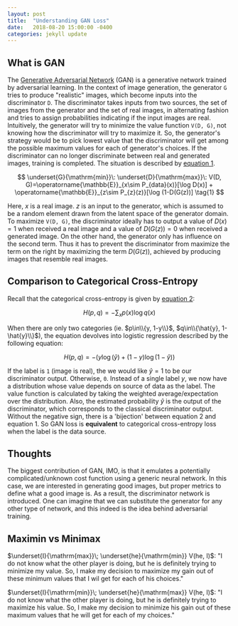 ```yaml
---
layout: post
title:  "Understanding GAN Loss"
date:   2018-08-20 15:00:00 -0400
categories: jekyll update
---
```

## What is GAN
The [Generative Adversarial Network][1] (GAN) is a generative network trained by adversarial learning. In the context of image generation, the generator `G` tries to produce "realistic" images, which become inputs into the discriminator `D`. The discriminator takes inputs from two sources, the set of images from the generator and the set of real images, in alternating fashion and tries to assign probabilities indicating if the input images are real. Intuitively, the generator will try to minimize the value function `V(D, G)`, not knowing how the discriminator will try to maximize it. So, the generator's strategy would be to pick lowest value that the discriminator will get among the possible maximum values for each of generator's choices. If the discriminator can no longer discriminate between real and generated images, training is completed. The situation is described by [equation 1][1].

$$ \underset{G}{\mathrm{min}}\: \underset{D}{\mathrm{max}}\: V(D, G)=\operatorname{\mathbb{E}}_{x\sim P_{data}(x)}[\log D(x)] + \operatorname{\mathbb{E}}_{z\sim P_{z}(z)}[\log (1-D(G(z))] \tag{1} $$

Here, $x$ is a real image. $z$ is an input to the generator, which is assumed to be a random element drawn from the latent space of the generator domain. To maximize `V(D, G)`, the discriminator ideally has to output a value of $D(x)=1$ when received a real image and a value of $D(G(z))=0$ when received a generated image. On the other hand, the generator only has influence on the second term. Thus it has to prevent the discriminator from maximize the term on the right by maximizing the term $D(G(z))$, achieved by producing images that resemble real images.

## Comparison to Categorical Cross-Entropy
Recall that the categorical cross-entropy is given by [equation 2][2]:

$$ H(p, q)=-\sum_xp(x)\log q(x) \tag{2} $$

When there are only two categories (ie. $p\in\\{y, 1-y\\}$, $q\in\\{\hat{y}, 1-\hat{y}\\}$), the equation devolves into logistic regression described by the following equation:

$$ H(p, q)=-\big(y\log(\hat{y})+(1-y)\log(1-\hat{y})\big) \tag{3} $$

If the label is `1` (image is real), the we would like $\hat{y}=1$ to be our discriminator output. Otherwise, `0`. Instead of a single label $y$, we now have a distribution whose value depends on source of data as the label. The value function is calculated by taking the weighted average/expectation over the distribution. Also, the estimated probability $\hat{y}$ is the output of the discriminator, which corresponds to the classical discriminator output. Without the negative sign, there is a 'bijection' between equation 2 and equation 1. So GAN loss is **equivalent** to categorical cross-entropy loss when the label is the data source.

## Thoughts
The biggest contribution of GAN, IMO, is that it emulates a potentially complicated/unknown cost function using a generic neural network. In this case, we are interested in generating good images, but proper metrics to define what a good image is. As a result, the discriminator network is introduced. One can imagine that we can substitute the generator for any other type of network, and this indeed is the idea behind adversarial training.

## Maximin vs Minimax
$\underset{I}{\mathrm{max}}\; \underset{he}{\mathrm{min}} V(he, I)$: "I do not know what the other player is doing, but he is definitely trying to minimize my value. So, I make my decision to maximize my gain out of these minimum values that I wil get for each of his choices."

$\underset{I}{\mathrm{min}}\; \underset{he}{\mathrm{max}} V(he, I)$: "I do not know what the other player is doing, but he is definitely trying to maximize his value. So, I make my decision to minimize his gain out of these maximum values that he will get for each of my choices."

[1]:https://arxiv.org/pdf/1406.2661.pdf
[2]:https://en.wikipedia.org/wiki/Cross_entropy
